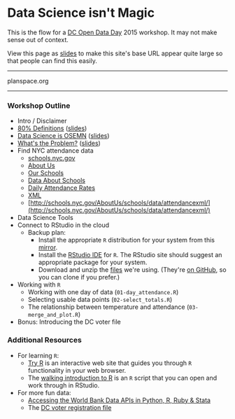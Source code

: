# Data Science isn't Magic

This is the flow for a [DC Open Data Day](http://dc.opendataday.org/) 2015 workshop. It may not make sense out of context.

View this page as [slides](big.html) to make this site's base URL appear quite large so that people can find this easily.


-----

planspace.org

-----


### Workshop Outline

 * Intro / Disclaimer
 * [80% Definitions](80_percent_definitions/) ([slides](80_percent_definitions/big.html))
 * [Data Science is OSEMN](osemn/) ([slides](osemn/big.html))
 * [What's the Problem?](problem/) ([slides](problem/big.html))
 * Find NYC attendance data
     * [schools.nyc.gov](http://schools.nyc.gov/)
     * [About Us](http://schools.nyc.gov/AboutUs/)
     * [Our Schools](http://schools.nyc.gov/AboutUs/schools/)
     * [Data About Schools](http://schools.nyc.gov/AboutUs/schools/data/)
     * [Daily Attendance Rates](http://schools.nyc.gov/AboutUs/schools/data/Attendance.htm)
     * [XML](http://schools.nyc.gov/aboutus/data/attendancexml/)
     * [http://schools.nyc.gov/AboutUs/schools/data/attendancexml/](http://schools.nyc.gov/AboutUs/schools/data/attendancexml/)
 * Data Science Tools
 * Connect to RStudio in the cloud
     * Backup plan:
         * Install the appropriate `R` distribution for your system from this [mirror](http://watson.nci.nih.gov/cran_mirror/).
         * Install the [RStudio IDE](http://www.rstudio.com/ide/download/desktop) for `R`. The RStudio site should suggest an appropriate package for your system.
         * Download and unzip the [files](https://github.com/ajschumacher/odddsim/archive/master.zip) we're using. (They're [on GitHub](https://github.com/ajschumacher/odddsim), so you can clone if you prefer.)
 * Working with `R`
     * Working with one day of data (`01-day_attendance.R`)
     * Selecting usable data points (`02-select_totals.R`)
     * The relationship between temperature and attendance (`03-merge_and_plot.R`)
 * Bonus: Introducing the DC voter file


### Additional Resources

 * For learning `R`:
     * [Try R](http://tryr.codeschool.com/) is an interactive web site that guides you through `R` functionality in your web browser.
     * The [walking introduction to R](https://raw.githubusercontent.com/ajschumacher/gadsdc/master/02-R/walking_intro.Rmd) is an `R` script that you can open and work through in RStudio.
 * For more fun data:
     * [Accessing the World Bank Data APIs in Python, R, Ruby & Stata](http://blogs.worldbank.org/opendata/accessing-world-bank-data-apis-python-r-ruby-stata)
     * The [DC voter registration file](https://github.com/ajschumacher/dc_voter_reg)
